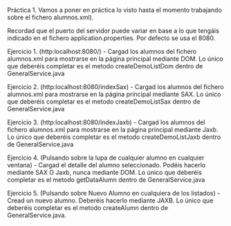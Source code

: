 Práctica 1. Vamos a poner en práctica lo visto hasta el momento trabajando sobre el fichero alumnos.xml).

Recordad que el puerto del servidor puede variar en base a lo que tengáis indicado en el fichero application.properties. Por defecto se usa el 8080.

Ejercicio 1. (http:localhost:8080/)
	- Cargad los alumnos del fichero alumnos.xml para mostrarse en la página principal mediante DOM. Lo único que deberéis completar es el metodo createDemoListDom dentro de GeneralService.java
	
Ejercicio 2. (http:localhost:8080/indexSax)
	- Cargad los alumnos del fichero alumnos.xml para mostrarse en la página principal mediante SAX. Lo único que deberéis completar es el metodo createDemoListSax dentro de GeneralService.java
	
Ejercicio 3. (http:localhost:8080/indexJaxb)
	- Cargad los alumnos del fichero alumnos.xml para mostrarse en la página principal mediante Jaxb. Lo único que deberéis completar es el metodo createDemoListJaxb dentro de GeneralService.java
	
Ejercicio 4. (Pulsando sobre la lupa de cualquier alumno en cualquier ventana)
	- Cargad el detalle del alumno seleccionado. Podéis hacerlo mediante SAX O Jaxb, nunca mediante DOM. Lo único que deberéis completar es el metodo getDataAlumn dentro de GeneralService.java
	
Ejercicio 5. (Pulsando sobre Nuevo Alumno en cualquiera de los listados)
	- Cread un nuevo alumno. Deberéis hacerlo mediante JAXB. Lo único que deberéis completar es el metodo createAlumn dentro de GeneralService.java.